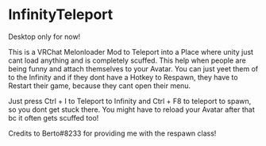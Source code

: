 # InfinityTeleport

Desktop only for now!

This is a VRChat Melonloader Mod to Teleport into a Place where unity just cant load anything and is completely scuffed. This help when people are being funny and attach themselves to your Avatar. You can just yeet them of to the Infinity and if they dont have a Hotkey to Respawn, they have to Restart their game, because they cant open their menu.

Just press Ctrl + I to Teleport to Infinity and Ctrl + F8 to teleport to spawn, so you dont get stuck there. You might have to reload your Avatar after that bc it often gets scuffed too!

Credits to Berto#8233 for providing me with the respawn class!
